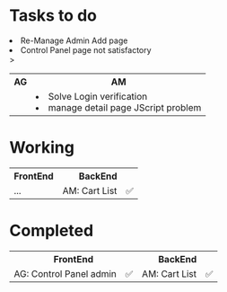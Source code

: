 # Tasks to do
<table>
    <tr>
        <th>AG</th>
        <th>AM</th>
    </tr>
    <tr>
        </td>
            <li>Re-Manage Admin Add page</li>
            <li>Control Panel page not satisfactory</li>>
        <td>
        <td>
            <li>Solve Login verification</li>
            <li>manage detail page JScript problem</li
        </td>
    </dr>
</table>

# Working
<table>
  <tr>
    <th colspan='2'>FrontEnd</th>
    <th colspan='2'>BackEnd</th>
  </tr>
  <tr aligh='center'>
  <!-- For Fornt end dev -->
    <td> ... </td>
    <td aligh='center'></td>
    <!-- for back end dev -->
    <td>AM: Cart List</td>
    <td aligh='center'>✅</td>
  </tr>
</table>

# Completed
<table>
  <tr>
    <th colspan='2'>FrontEnd</th>
    <th colspan='2'>BackEnd</th>
  </tr>
  <tr aligh='center'>
  <!-- For Fornt end dev -->
    <td>AG: Control Panel admin</td>
    <td aligh='center'>✅</td>
    <!-- for back end dev -->
    <td>AM: Cart List</td>
    <td aligh='center'>✅</td>
  </tr>
</table>

